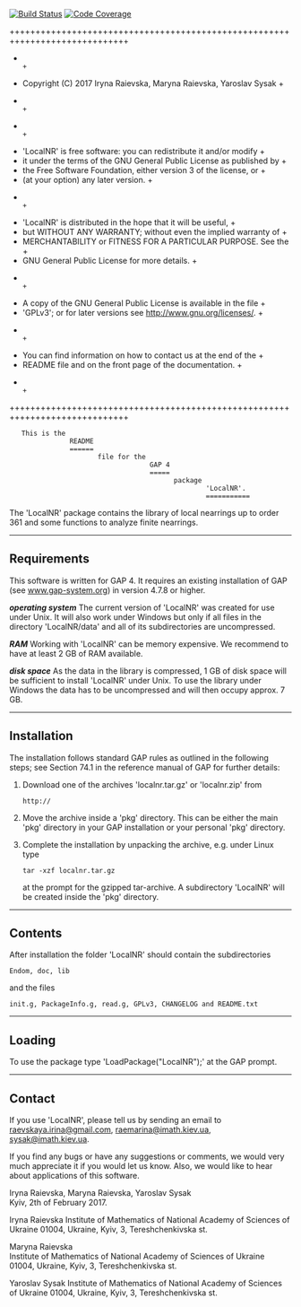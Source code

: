 [![Build Status](https://travis-ci.org/gap-packages/LocalNR.svg?branch=master)](https://travis-ci.org/gap-packages/LocalNR)
[![Code Coverage](https://codecov.io/github/gap-packages/LocalNR/coverage.svg?branch=master&token=)](https://codecov.io/gh/gap-packages/LocalNR)

+++++++++++++++++++++++++++++++++++++++++++++++++++++++++++++++++++++++++++++
+                                                                           +
+   Copyright (C) 2017     Iryna Raievska, Maryna Raievska, Yaroslav Sysak  +
+                                                                           +
+                                                                           +
+   'LocalNR' is free software: you can redistribute it and/or modify       +
+   it under the terms of the GNU General Public License as published by    +
+   the Free Software Foundation, either version 3 of the license, or       +
+   (at your option) any later version.                                     +
+                                                                           +
+   'LocalNR' is distributed in the hope that it will be useful,            +
+   but WITHOUT ANY WARRANTY; without even the implied warranty of          +
+   MERCHANTABILITY or FITNESS FOR A PARTICULAR PURPOSE.  See the           +
+   GNU General Public License for more details.                            +
+                                                                           +
+   A copy of the GNU General Public License is available in the file       +
+   'GPLv3'; or for later versions see <http://www.gnu.org/licenses/>.      +
+                                                                           +
+   You can find information on how to contact us at the end of the         +
+   README file and on the front page of the documentation.                 +
+                                                                           +
+++++++++++++++++++++++++++++++++++++++++++++++++++++++++++++++++++++++++++++

       This is the 
                   README
                   ======
                          file for the
                                       GAP 4
                                       =====
                                             package
                                                     'LocalNR'.
                                                     ===========

The 'LocalNR' package contains the library of local nearrings up to order 361 
and some functions to analyze finite nearrings.


--------------
 Requirements
--------------

This software is written for GAP 4. It requires an existing installation of
GAP (see www.gap-system.org) in version 4.7.8 or higher.

***operating system***
The current version of 'LocalNR' was created for use under Unix. It will
also work under Windows but only if all files in the directory
'LocalNR/data' and all of its subdirectories are uncompressed.

***RAM***
Working with 'LocalNR' can be memory expensive. We recommend to have at
least 2 GB of RAM available. 

***disk space***
As the data in the library is compressed, 1 GB of disk space will be 
sufficient to install 'LocalNR' under Unix. To use the library under
Windows the data has to be uncompressed and will then occupy approx. 7 GB.

--------------
 Installation
--------------

The installation follows standard GAP rules as outlined in the following
steps; see Section 74.1 in the reference manual of GAP for further details:

1) Download one of the archives 'localnr.tar.gz' or 'localnr.zip' from

       http://

2) Move the archive inside a 'pkg' directory. This can be either the main
   'pkg' directory in your GAP installation or your personal 'pkg' directory.

3) Complete the installation by unpacking the archive, e.g. under Linux type 

       tar -xzf localnr.tar.gz

   at the prompt for the gzipped tar-archive. A subdirectory 'LocalNR'
   will be created inside the 'pkg' directory.

----------
 Contents
----------

After installation the folder 'LocalNR' should contain the subdirectories

    Endom, doc, lib

and the files

    init.g, PackageInfo.g, read.g, GPLv3, CHANGELOG and README.txt

---------
 Loading
---------

To use the package type 'LoadPackage("LocalNR");' at the GAP prompt.


---------
 Contact
---------

If you use 'LocalNR', please tell us by sending an email to
<raevskaya.irina@gmail.com>, <raemarina@imath.kiev.ua>, <sysak@imath.kiev.ua>.

If you find any bugs or have any suggestions or comments, we would
very much appreciate it if you would let us know. Also, we would like
to hear about applications of this software.

Iryna Raievska, Maryna Raievska, Yaroslav Sysak  
Kyiv, 2th of February 2017.

Iryna Raievska 
  Institute of Mathematics 
  of National Academy of Sciences of Ukraine
  01004, Ukraine, Kyiv, 
  3, Tereshchenkivska st.

Maryna Raievska  
  Institute of Mathematics 
  of National Academy of Sciences of Ukraine
  01004, Ukraine, Kyiv, 
  3, Tereshchenkivska st.

Yaroslav Sysak 
  Institute of Mathematics 
  of National Academy of Sciences of Ukraine
  01004, Ukraine, Kyiv, 
  3, Tereshchenkivska st.
